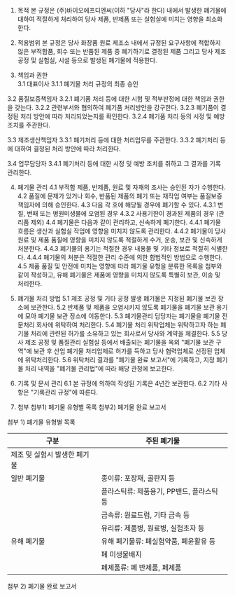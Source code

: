 1. 목적
본 규정은 (주)바이오에프디엔씨(이하 "당사"라 한다) 내에서 발생한 폐기물에 대하여 적절하게 처리하여 당사 제품, 반제품 또는 실험실에 미치는 영향을 최소화한다. 

2. 적용범위 
본 규정은 당사 화장품 원료 제조소 내에서 규정된 요구사항에 적합하지 않은 부적합품, 회수 또는 반품된 제품 중 폐기하기로 결정된 제품 그리고 당사 제조공정 및 실험실, 시설 등으로 발생된 폐기물에 적용한다.  

3. 책임과 권한      
3.1 대표이사
3.1.1 폐기물 처리 규정의 최종 승인

3.2 품질보증책임자
3.2.1 폐기품 처리 등에 대한 시험 및 적부판정에 대한 책임과 권한을 갖는다.
3.2.2 관련부서와 협의하여 폐기품 처리방안을 강구한다. 
3.2.3 폐기품이 결정된 처리 방안에 따라 처리되었는지를 확인한다. 
3.2.4 폐기품 처리 등의 시정 및 예방조치를 주관한다.

3.3 제조생산책임자
3.3.1 폐기처리 등에 대한 처리업무를 주관한다. 
3.3.2 폐기처리 등에 대하여 결정된 처리 방안에 따라 처리한다. 

3.4 업무담당자
3.4.1 폐기처리 등에 대한 시정 및 예방 조치를 취하고 그 결과를 기록 관리한다.

4. 폐기물 관리
4.1 부적합 제품, 반제품, 원료 및 자재의 조사는 승인된 자가 수행한다.
4.2 품질에 문제가 있거나 회수, 반품된 제품의 폐기 또는 재작업 여부는 품질보증책임자에 의해 승인한다.
4.3 다음 각 호에 해당될 경우에 폐기할 수 있다.
4.3.1 변질, 변패 또는 병원미생물에 오염된 경우
4.3.2 사용기한이 경과된 제품의 경우 (관리품 제외)
4.4 폐기물은 다음과 같이 관리하고, 신속하게 폐기한다.
4.4.1 폐기물 흐름은 생산과 실험실 작업에 영향을 미치지 않도록 관리한다.
4.4.2 폐기물이 당사 원료 및 제품 품질에 영향을 미치지 않도록 적절하게 수거, 운송, 보관 및 신속하게 처분한다.
4.4.3 폐기물의 용기는 적절한 경우 내용물 및 기타 정보로 적절히 식별한다.
4.4.4 폐기물의 처분은 적절한 관리 수준에 의한 합법적인 방법으로 수행한다.
4.5 제품 품질 및 안전에 미치는 영향에 따라 폐기물 유형을 분류한 목록을 첨부와 같이 작성하고, 유해 폐기물은 제품에 영향을 미치지 않도록 특별히 보관, 이송 및 처리한다.

5. 폐기물 처리 방법 
5.1 제조 공정 및 기타 공정 발생 폐기물은 지정된 폐기물 보관 장소에 보관한다.
5.2 반제품 및 제품을 오염시키지 않도록 폐기물을 폐기물 보관 용기에 모아 폐기물 보관 장소에 이동한다.
5.3 폐기물관리 담당자는 폐기물을 폐기물 전문처리 회사에 위탁하여 처리한다.
5.4 폐기물 처리 위탁업체는 위탁하고자 하는 폐기물 처리에 관련된 허가를 소유하고 있는 회사로서 당사와 계약을 체결한다.
5.5 당사 제조 공정 및 품질관리 실험실 등에서 배출되는 폐기물을 옥외 "폐기물 보관 구역"에 보관 후 산업 폐기물 처리업체로 허가를 득하고 당사 협력업체로 선정된 업체에 위탁처리한다.
5.6 위탁처리 결과를 "폐기물 완료 보고서"에 기록하고, 지정 폐기물 처리 내역을 "폐기물 관리법"에 따라 해당 관청에 보고한다.

6. 기록 및 문서 관리
6.1 본 규정에 의하여 작성된 기록은 4년간 보관한다.
6.2 기타 사항은 "기록관리 규정"에 따른다.

7. 첨부
첨부1) 폐기물 유형별 목록
첨부2) 폐기물 완료 보고서

첨부 1) 폐기물 유형별 목록

| 구분 | 주된 폐기물 |
|------|-------------|
| 제조 및 실험시 발생한 폐기물 | |
| 일반 폐기물 | 종이류: 포장재, 골판지 등 |
| | 플라스틱류: 제품용기, PP밴드, 플라스틱 등 |
| | 금속류: 원료드럼, 기타 금속 등 |
| | 유리류: 제품병, 원료병, 실험초자 등 |
| 유해 폐기물 | 유해 폐기물류: 폐실험약품, 폐윤활유 등 |
| | 폐 미생물배지 |
| | 폐제품류: 폐 반제품, 폐제품 |

첨부 2) 폐기물 완료 보고서 

